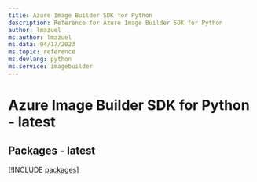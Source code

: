 ```yaml
---
title: Azure Image Builder SDK for Python
description: Reference for Azure Image Builder SDK for Python
author: lmazuel
ms.author: lmazuel
ms.data: 04/17/2023
ms.topic: reference
ms.devlang: python
ms.service: imagebuilder
---
```

# Azure Image Builder SDK for Python - latest
## Packages - latest
[!INCLUDE [packages](image-builder-index.md)]